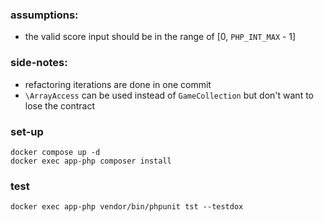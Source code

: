 ### assumptions:
- the valid score input should be in the range of [0, `PHP_INT_MAX` - 1]

### side-notes:
- refactoring iterations are done in one commit
- `\ArrayAccess` can be used instead of `GameCollection` but don't want to lose the contract

### set-up
```shell
docker compose up -d
docker exec app-php composer install
```

### test
```shell
docker exec app-php vendor/bin/phpunit tst --testdox
```
